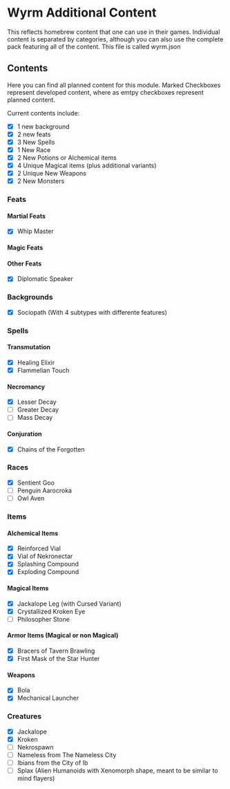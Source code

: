 # Wyrm Additional Content

This reflects homebrew content that one can use in their games. Individual content is separated by categories, although you can also use the complete pack featuring all of the content. 
This file is called wyrm.json

## Contents

Here you can find all planned content for this module. 
Marked Checkboxes represent developed content, where as emtpy checkboxes represent planned content.

Current contents include:

- [X] 1 new background
- [X] 2 new feats
- [X] 3 New Spells
- [X] 1 New Race
- [X] 2 New Potions or Alchemical items
- [X] 4 Unique Magical items (plus additional variants)
- [X] 2 Unique New Weapons
- [X] 2 New Monsters

### Feats

#### Martial Feats

- [X] Whip Master

#### Magic Feats

#### Other Feats

- [X] Diplomatic Speaker

### Backgrounds

- [X] Sociopath (With 4 subtypes with differente features)

### Spells

#### Transmutation

- [X] Healing Elixir
- [X] Flammelian Touch

#### Necromancy

- [X] Lesser Decay
- [ ] Greater Decay
- [ ] Mass Decay

#### Conjuration

- [X] Chains of the Forgotten

### Races

- [X] Sentient Goo
- [ ] Penguin Aarocroka
- [ ] Owl Aven

### Items

#### Alchemical Items

- [X] Reinforced Vial
- [X] Vial of Nekronectar
- [X] Splashing Compound
- [X] Exploding Compound

#### Magical Items

- [X] Jackalope Leg (with Cursed Variant)
- [X] Crystallized Kroken Eye
- [ ] Philosopher Stone

#### Armor Items (Magical or non Magical)

- [X] Bracers of Tavern Brawling
- [X] First Mask of the Star Hunter

#### Weapons

- [X] Bola
- [X] Mechanical Launcher

### Creatures

- [X] Jackalope
- [X] Kroken
- [ ] Nekrospawn
- [ ] Nameless from The Nameless City
- [ ] Ibians from the City of Ib
- [ ] Splax (Alien Humanoids with Xenomorph shape, meant to be similar to mind flayers)
